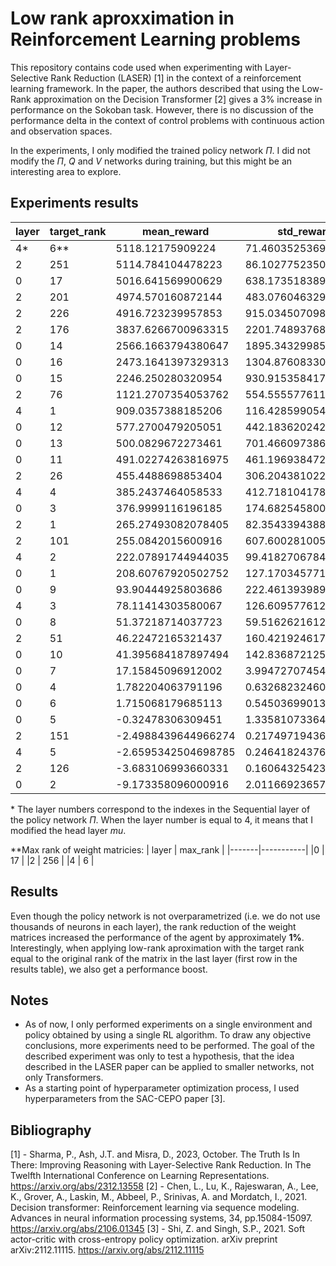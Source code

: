 # Low rank aproxximation in Reinforcement Learning problems

This repository contains code used when experimenting with Layer-Selective Rank Reduction (LASER) [1] in the context of a reinforcement learning framework. In the paper, the authors described that using the Low-Rank approximation on the Decision Transformer [2] gives a 3% increase in performance on the Sokoban task. However, there is no discussion of the performance delta in the context of control problems with continuous action and observation spaces.

In the experiments, I only modified the trained policy network $\Pi$. I did not modify the $\Pi$, $Q$ and $V$ networks during training, but this might be an interesting area to explore.

## Experiments results

| layer | target_rank | mean_reward         | std_reward          | mean_reward_delta   | std_reward_delta    |
| ----- | ----------- | ------------------- | ------------------- | ------------------- | ------------------- |
| 4*     | 6**           | 5118.12175909224    | 71.46035253699091   | **53.86377664187421**   | **-412.3522091505959**  |
| 2     | 251         | 5114.784104478223   | 86.10277523500716   | **50.52612202785713**   | **-397.7097864525797**  |
| 0     | 17          | 5016.641569900629   | 638.1735183894699   | -47.6164125497362   | 154.36095670188308  |
| 2     | 201         | 4974.570160872144   | 483.07604632969276  | -89.6878215782217   | -0.7365153578940635 |
| 2     | 226         | 4916.723239957853   | 915.0345070982617   | -147.53474249251212 | 431.22194541067483  |
| 2     | 176         | 3837.6266700963315  | 2201.748937681408   | -1226.631312354034  | 1717.936375993821   |
| 0     | 14          | 2566.1663794380647  | 1895.343299856853   | -2498.0916030123008 | 1411.5307381692662  |
| 0     | 16          | 2473.1641397329313  | 1304.8760833000006  | -2591.093842717434  | 821.0635216124138   |
| 0     | 15          | 2246.250280320954   | 930.9153584173253   | -2818.0077021294114 | 447.10279672973843  |
| 2     | 76          | 1121.2707354053762  | 554.5555776114777   | -3942.987247044989  | 70.74301592389088   |
| 4     | 1           | 909.0357388185206   | 116.4285990547551   | -4155.222243631845  | -367.38396263283175 |
| 0     | 12          | 577.2700479205051   | 442.18362024250075  | -4486.9879345298605 | -41.62894144508607  |
| 0     | 13          | 500.0829672273461   | 701.4660973865282   | -4564.17501522302   | 217.65353569894137  |
| 0     | 11          | 491.02274263816975  | 461.19693847201756  | -4573.235239812196  | -22.615623215569258 |
| 2     | 26          | 455.4488698853404   | 306.20438102297953  | -4608.809112565025  | -177.6081806646073  |
| 4     | 4           | 385.2437464058533   | 412.7181041782176   | -4679.0142360445125 | -71.09445750936925  |
| 0     | 3           | 376.9999116196185   | 174.6825458009774   | -4687.258070830747  | -309.1300158866094  |
| 2     | 1           | 265.27493082078405  | 82.35433943881677   | -4798.9830516295815 | -401.4582222487701  |
| 2     | 101         | 255.0842015600916   | 607.6002810054205   | -4809.1737808902735 | 123.78771931783365  |
| 4     | 2           | 222.07891744944035  | 99.41827067844548   | -4842.179065000925  | -384.39429100914134 |
| 0     | 1           | 208.60767920502752  | 127.17034577158088  | -4855.650303245338  | -356.64221591600597 |
| 0     | 9           | 93.90444925803686   | 222.46139398900968  | -4970.3535331923285 | -261.3511676985771  |
| 4     | 3           | 78.11414303580067   | 126.60957761249166  | -4986.143839414565  | -357.2029840750952  |
| 0     | 8           | 51.37218714037723   | 59.516262161242295  | -5012.885795309989  | -424.2962995263445  |
| 2     | 51          | 46.22472165321437   | 160.42192461721925  | -5018.033260797151  | -323.3906370703676  |
| 0     | 10          | 41.395684187897494  | 142.83687212513982  | -5022.862298262468  | -340.975689562447   |
| 0     | 7           | 17.15845096912002   | 3.9947270745417303  | -5047.099531481245  | -479.8178346130451  |
| 0     | 4           | 1.782204063791196   | 0.632682324608901   | -5062.475778386574  | -483.17987936297794 |
| 0     | 6           | 1.715068179685113   | 0.5450369901328894  | -5062.542914270681  | -483.26752469745395 |
| 0     | 5           | -0.32478306309451   | 1.335810733640218   | -5064.58276551346   | -482.4767509539466  |
| 2     | 151         | -2.4988439644966274 | 0.2174971943622991  | -5066.756826414862  | -483.5950644932245  |
| 4     | 5           | -2.6595342504698785 | 0.24641824376263155 | -5066.917516700835  | -483.5661434438242  |
| 2     | 126         | -3.683106993660331  | 0.1606432542335362  | -5067.941089444026  | -483.6519184333533  |
| 0     | 2           | -9.173358096000916  | 2.0116692365748974  | -5073.431340546366  | -481.8008924510119  |

\* The layer numbers correspond to the indexes in the Sequential layer of the policy network $\Pi$. When the layer number is equal to 4, it means that I modified the head layer $mu$.

\*\*Max rank of weight matricies:
  | layer | max_rank  |
  |-------|-----------|
  |0      | 17        |
  |2      | 256       |
  |4      | 6         |

## Results

Even though the policy network is not overparametrized (i.e. we do not use thousands of neurons in each layer), the rank reduction of the weight matrices increased the performance of the agent by approximately **1%**. Interestingly, when applying low-rank aproximation with the target rank equal to the original rank of the matrix in the last layer (first row in the results table), we also get a performance boost.

## Notes

- As of now, I only performed experiments on a single environment and policy obtained by using a single RL algorithm. To draw any objective conclusions, more experiments need to be performed. The goal of the described experiment was only to test a hypothesis, that the idea described in the LASER paper can be applied to smaller networks, not only Transformers.  
- As a starting point of hyperparameter optimization process, I used hyperparameters from the SAC-CEPO paper [3].

## Bibliography

  [1] - Sharma, P., Ash, J.T. and Misra, D., 2023, October. The Truth Is In There: Improving Reasoning with Layer-Selective Rank Reduction. In The Twelfth International Conference on Learning Representations. <https://arxiv.org/abs/2312.13558>
  [2] - Chen, L., Lu, K., Rajeswaran, A., Lee, K., Grover, A., Laskin, M., Abbeel, P., Srinivas, A. and Mordatch, I., 2021. Decision transformer: Reinforcement learning via sequence modeling. Advances in neural information processing systems, 34, pp.15084-15097. <https://arxiv.org/abs/2106.01345>
  [3] - Shi, Z. and Singh, S.P., 2021. Soft actor-critic with cross-entropy policy optimization. arXiv preprint arXiv:2112.11115. <https://arxiv.org/abs/2112.11115>